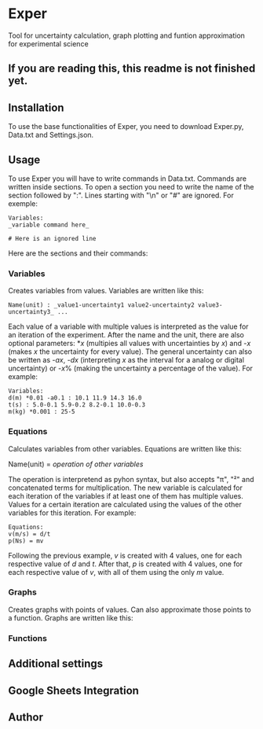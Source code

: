 # Exper
Tool for uncertainty calculation, graph plotting and funtion approximation for experimental science

## If you are reading this, this readme is not finished yet.

## Installation
To use the base functionalities of Exper, you need to download Exper.py, Data.txt and Settings.json.

## Usage
To use Exper you will have to write commands in Data.txt. Commands are written inside sections. To open a section you need to write the name of the section followed by ":". Lines starting with "\n" or "#" are ignored. For exemple:
```
Variables:
_variable command here_

# Here is an ignored line
```
Here are the sections and their commands:

### Variables
Creates variables from values. Variables are written like this:
```
Name(unit) : _value1-uncertainty1 value2-uncertainty2 value3-uncertainty3_ ...
```
Each value of a variable with multiple values is interpreted as the value for an iteration of the experiment.
After the name and the unit, there are also optional parameters: *_x_ (multipies all values with uncertainties by _x_) and -_x_ (makes _x_ the uncertainty for every value). The general uncertainty can also be written as -_ax_, -_dx_ (interpreting _x_ as the interval for a analog or digital uncertainty) or -_x_% (making the uncertainty a percentage of the value). For example:
```
Variables:
d(m) *0.01 -a0.1 : 10.1 11.9 14.3 16.0
t(s) : 5.0-0.1 5.9-0.2 8.2-0.1 10.0-0.3
m(kg) *0.001 : 25-5
```
### Equations
Calculates variables from other variables. Equations are written like this:

Name(unit) = _operation of other variables_

The operation is interpretend as pyhon syntax, but also accepts "π", "²" and concatenated terms for multiplication.
The new variable is calculated for each iteration of the variables if at least one of them has multiple values. Values for a certain iteration are calculated using the values of the other variables for this iteration. For example:
```
Equations:
v(m/s) = d/t
p(Ns) = mv
```
Following the previous example, _v_ is created with 4 values, one for each respective value of _d_ and _t_. After that, _p_ is created with 4 values, one for each respective value of _v_, with all of them using the only _m_ value.

### Graphs
Creates graphs with points of values. Can also approximate those points to a function. Graphs are written like this:



### Functions

## Additional settings

## Google Sheets Integration

## Author